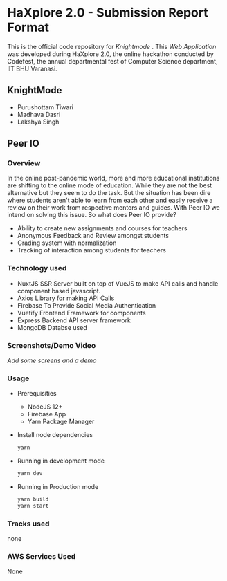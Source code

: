 # HaXplore 2.0 - Submission Report Format

This is the official code repository for _Knightmode_ . This _Web Application_ was developed during HaXplore 2.0,
the online hackathon conducted by Codefest, the annual departmental fest of Computer Science department, IIT BHU Varanasi.

## KnightMode

* Purushottam Tiwari
* Madhava Dasri
* Lakshya Singh

## Peer IO

### Overview

In the online post-pandemic world, more and more educational institutions are shifting to the online mode of education. While they are not the best alternative but they seem to do the task. But the situation has been dire where students aren't able to learn from each other and easily receive a review on their work from respective mentors and guides.
With Peer IO we intend on solving this issue. So what does Peer IO provide?

- Ability to create new assignments and courses for teachers
- Anonymous Feedback and Review amongst students
- Grading system with normalization
- Tracking of interaction among students for teachers

### Technology used

- NuxtJS
  SSR Server built on top of VueJS to make API calls and handle component based javascript.
- Axios
  Library for making API Calls
- Firebase
  To Provide Social Media Authentication
- Vuetify
  Frontend Framework for components
- Express
  Backend API server framework
- MongoDB
  Databse used

### Screenshots/Demo Video

_Add some screens and a demo_

### Usage

- Prerequisities
  - NodeJS 12+
  - Firebase App
  - Yarn Package Manager

- Install node dependencies
  ```bash
  yarn
  ```

- Running in development mode
  ```bash
  yarn dev
  ```

- Running in Production mode
  ```bash
  yarn build
  yarn start
  ```

### Tracks used

none

### AWS Services Used

None
